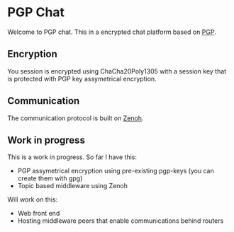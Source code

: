 # PGP Chat

Welcome to PGP chat. This in a encrypted chat platform based on [PGP](https://en.wikipedia.org/wiki/Pretty_Good_Privacy).

## Encryption

You session is encrypted using ChaCha20Poly1305 with a 
session key that is protected with PGP key assymetrical
encryption.

## Communication

The communication protocol is built on [Zenoh](https://github.com/eclipse-zenoh/zenoh).

## Work in progress

This is a work in progress. So far I have this:

- PGP assymetrical encryption using pre-existing pgp-keys (you can create them with gpg)
- Topic based middleware using Zenoh

Will work on this:

- Web front end
- Hosting middleware peers that enable communications behind routers


